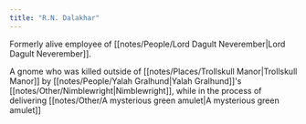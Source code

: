 ```yaml
---
title: "R.N. Dalakhar"
---
```

Formerly alive employee of [[notes/People/Lord Dagult Neverember|Lord Dagult Neverember]].

A gnome who was killed outside of [[notes/Places/Trollskull Manor|Trollskull Manor]] by [[notes/People/Yalah Gralhund|Yalah Gralhund]]'s [[notes/Other/Nimblewright|Nimblewright]], while in the process of delivering [[notes/Other/A mysterious green amulet|A mysterious green amulet]]
